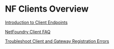 
# NF Clients Overview

[Introduction to Client Endpoints](https://support.netfoundry.io/hc/en-us/articles/360018315911-Introduction-to-Client-Endpoints)

[NetFoundry Client FAQ](https://support.netfoundry.io/hc/en-us/articles/360033640831-NetFoundry-Client-FAQ)

[Troubleshoot Client and Gateway Registration Errors](https://support.netfoundry.io/hc/en-us/articles/360018120591-Troubleshoot-Client-and-Gateway-Registration-Errors)
